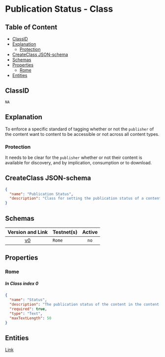 Publication Status - Class
==========================

Table of Content
----------------
<!-- TOC START min:1 max:3 link:true asterisk:false update:true -->
  - [ClassID](#classid)
  - [Explanation](#explanation)
    - [Protection](#protection)
  - [CreateClass JSON-schema](#createclass-json-schema)
  - [Schemas](#schemas)
  - [Properties](#properties)
    - [Rome](#rome)
  - [Entities](#entities)
<!-- TOC END -->

## ClassID
`NA`

## Explanation
To enforce a specific standard of tagging whether or not the `publisher` of the content want to content to be accessible or not across all content types.

### Protection

It needs to be clear for the `publisher` whether or not their content is available for discovery, and by implication, consumption or to download.

## CreateClass JSON-schema
```json
{
  "name": "Publication Status",
  "description": "Class for setting the publication status of a content entity."
}
```

## Schemas

|Version and Link                                           |   Testnet(s)     |Active|
|:---------------------------------------------------------:|------------------|:----:|
| [v0](../../schemas/general/publicationStatus0.json)       | `Rome`           | `no` |

## Properties
### Rome
##### In Class index 0
```json
{
  "name": "Status",
  "description": "The publication status of the content in the content directory.",
  "required": true,
  "type": "Text",
  "maxTextLength": 50
}
```

## Entities

[Link](../../entities/general/publication-status.md)
